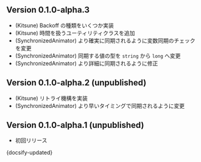## Version 0.1.0-alpha.3

- (Kitsune) Backoff の種類をいくつか実装
- (Kitsune) 時間を扱うユーティリティクラスを追加
- (SynchronizedAnimator) より確実に同期されるように変数同期のチェックを変更
- (SynchronizedAnimator) 同期する値の型を `string` から `long` へ変更
- (SynchronizedAnimator) より詳細に同期されるように修正

## Version 0.1.0-alpha.2 (unpublished)

- (Kitsune) リトライ機構を実装
- (SynchronizedAnimator) より早いタイミングで同期されるように変更

## Version 0.1.0-alpha.1 (unpublished)

- 初回リリース

{docsify-updated}

